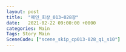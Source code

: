 ```yaml
---
layout: post
title:  "메인_회상_013~028장"
date:   2021-02-22 09:00:00 +0000
categories: Main
Tags: Story Main
SceneCode: ["scene_skip_cp013-028_q1_s10"]
---
```

